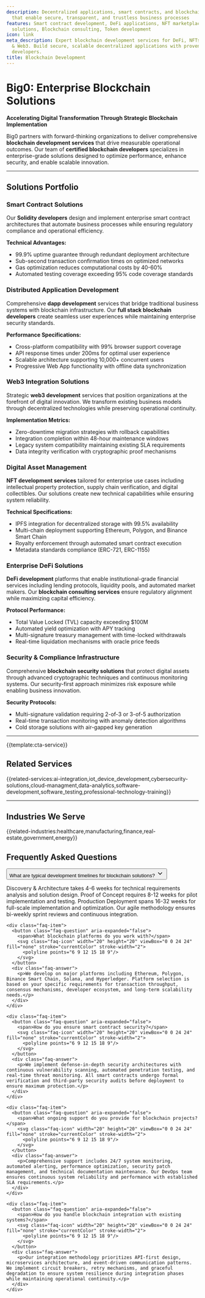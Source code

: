 ```yaml
---
description: Decentralized applications, smart contracts, and blockchain solutions
  that enable secure, transparent, and trustless business processes
features: Smart contract development, DeFi applications, NFT marketplaces, Cryptocurrency
  solutions, Blockchain consulting, Token development
icon: link
meta_description: Expert blockchain development services for DeFi, NFTs, smart contracts
  & Web3. Build secure, scalable decentralized applications with proven blockchain
  developers.
title: Blockchain Development
---
```


# Big0: Enterprise Blockchain Solutions

**Accelerating Digital Transformation Through Strategic Blockchain Implementation**

Big0 partners with forward-thinking organizations to deliver comprehensive **blockchain development services** that drive measurable operational outcomes. Our team of **certified blockchain developers** specializes in enterprise-grade solutions designed to optimize performance, enhance security, and enable scalable innovation.

---

## Solutions Portfolio

### Smart Contract Solutions
Our **Solidity developers** design and implement enterprise smart contract architectures that automate business processes while ensuring regulatory compliance and operational efficiency.

**Technical Advantages:**
- 99.9% uptime guarantee through redundant deployment architecture
- Sub-second transaction confirmation times on optimized networks
- Gas optimization reduces computational costs by 40-60%
- Automated testing coverage exceeding 95% code coverage standards

### Distributed Application Development
Comprehensive **dapp development** services that bridge traditional business systems with blockchain infrastructure. Our **full stack blockchain developers** create seamless user experiences while maintaining enterprise security standards.

**Performance Specifications:**
- Cross-platform compatibility with 99% browser support coverage
- API response times under 200ms for optimal user experience
- Scalable architecture supporting 10,000+ concurrent users
- Progressive Web App functionality with offline data synchronization

### Web3 Integration Solutions
Strategic **web3 development** services that position organizations at the forefront of digital innovation. We transform existing business models through decentralized technologies while preserving operational continuity.

**Implementation Metrics:**
- Zero-downtime migration strategies with rollback capabilities
- Integration completion within 48-hour maintenance windows
- Legacy system compatibility maintaining existing SLA requirements
- Data integrity verification with cryptographic proof mechanisms

### Digital Asset Management
**NFT development services** tailored for enterprise use cases including intellectual property protection, supply chain verification, and digital collectibles. Our solutions create new technical capabilities while ensuring system reliability.

**Technical Specifications:**
- IPFS integration for decentralized storage with 99.5% availability
- Multi-chain deployment supporting Ethereum, Polygon, and Binance Smart Chain
- Royalty enforcement through automated smart contract execution
- Metadata standards compliance (ERC-721, ERC-1155)

### Enterprise DeFi Solutions
**DeFi development** platforms that enable institutional-grade financial services including lending protocols, liquidity pools, and automated market makers. Our **blockchain consulting services** ensure regulatory alignment while maximizing capital efficiency.

**Protocol Performance:**
- Total Value Locked (TVL) capacity exceeding $100M
- Automated yield optimization with APY tracking
- Multi-signature treasury management with time-locked withdrawals
- Real-time liquidation mechanisms with oracle price feeds

### Security & Compliance Infrastructure
Comprehensive **blockchain security solutions** that protect digital assets through advanced cryptographic techniques and continuous monitoring systems. Our security-first approach minimizes risk exposure while enabling business innovation.

**Security Protocols:**
- Multi-signature validation requiring 2-of-3 or 3-of-5 authorization
- Real-time transaction monitoring with anomaly detection algorithms
- Cold storage solutions with air-gapped key generation

---

{{template:cta-service}}

## Related Services

{{related-services:ai-integration,iot_device_development,cybersecurity-solutions,cloud-managment,data-analytics,software-development,software_testing,professional-technology-training}}

---

## Industries We Serve

{{related-industries:healthcare,manufacturing,finance,real-estate,government,energy}}

## Frequently Asked Questions

<div class="faq-section">
  <div class="faq-list">
    <div class="faq-item">
      <button class="faq-question" aria-expanded="false">
        <span>What are typical development timelines for blockchain solutions?</span>
        <svg class="faq-icon" width="20" height="20" viewBox="0 0 24 24" fill="none" stroke="currentColor" stroke-width="2">
          <polyline points="6 9 12 15 18 9"/>
        </svg>
      </button>
      <div class="faq-answer">
        <p>Discovery & Architecture takes 4-6 weeks for technical requirements analysis and solution design. Proof of Concept requires 8-12 weeks for pilot implementation and testing. Production Deployment spans 16-32 weeks for full-scale implementation and optimization. Our agile methodology ensures bi-weekly sprint reviews and continuous integration.</p>
      </div>
    </div>
    
    <div class="faq-item">
      <button class="faq-question" aria-expanded="false">
        <span>What blockchain platforms do you work with?</span>
        <svg class="faq-icon" width="20" height="20" viewBox="0 0 24 24" fill="none" stroke="currentColor" stroke-width="2">
          <polyline points="6 9 12 15 18 9"/>
        </svg>
      </button>
      <div class="faq-answer">
        <p>We develop on major platforms including Ethereum, Polygon, Binance Smart Chain, Solana, and Hyperledger. Platform selection is based on your specific requirements for transaction throughput, consensus mechanisms, developer ecosystem, and long-term scalability needs.</p>
      </div>
    </div>
    
    <div class="faq-item">
      <button class="faq-question" aria-expanded="false">
        <span>How do you ensure smart contract security?</span>
        <svg class="faq-icon" width="20" height="20" viewBox="0 0 24 24" fill="none" stroke="currentColor" stroke-width="2">
          <polyline points="6 9 12 15 18 9"/>
        </svg>
      </button>
      <div class="faq-answer">
        <p>We implement defense-in-depth security architectures with continuous vulnerability scanning, automated penetration testing, and real-time threat monitoring. All smart contracts undergo formal verification and third-party security audits before deployment to ensure maximum protection.</p>
      </div>
    </div>
    
    <div class="faq-item">
      <button class="faq-question" aria-expanded="false">
        <span>What ongoing support do you provide for blockchain projects?</span>
        <svg class="faq-icon" width="20" height="20" viewBox="0 0 24 24" fill="none" stroke="currentColor" stroke-width="2">
          <polyline points="6 9 12 15 18 9"/>
        </svg>
      </button>
      <div class="faq-answer">
        <p>Comprehensive support includes 24/7 system monitoring, automated alerting, performance optimization, security patch management, and technical documentation maintenance. Our DevOps team ensures continuous system reliability and performance with established SLA requirements.</p>
      </div>
    </div>
    
    <div class="faq-item">
      <button class="faq-question" aria-expanded="false">
        <span>How do you handle blockchain integration with existing systems?</span>
        <svg class="faq-icon" width="20" height="20" viewBox="0 0 24 24" fill="none" stroke="currentColor" stroke-width="2">
          <polyline points="6 9 12 15 18 9"/>
        </svg>
      </button>
      <div class="faq-answer">
        <p>Our integration methodology prioritizes API-first design, microservices architecture, and event-driven communication patterns. We implement circuit breakers, retry mechanisms, and graceful degradation to ensure system resilience during integration phases while maintaining operational continuity.</p>
      </div>
    </div>
  </div>
</div>

